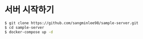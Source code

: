 # 서버 시작하기

```bash
$ git clone https://github.com/sangminlee98/sample-server.git
$ cd sample-server
$ docker-compose up -d
```
